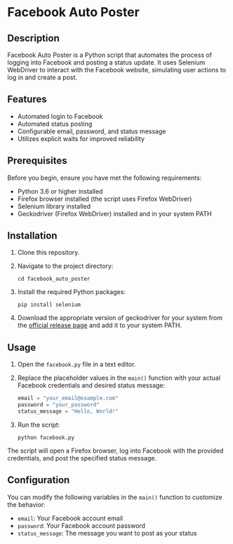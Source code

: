 # Facebook Auto Poster

## Description

Facebook Auto Poster is a Python script that automates the process of logging into Facebook and posting a status update. It uses Selenium WebDriver to interact with the Facebook website, simulating user actions to log in and create a post.

## Features

-   Automated login to Facebook
-   Automated status posting
-   Configurable email, password, and status message
-   Utilizes explicit waits for improved reliability

## Prerequisites

Before you begin, ensure you have met the following requirements:

-   Python 3.6 or higher installed
-   Firefox browser installed (the script uses Firefox WebDriver)
-   Selenium library installed
-   Geckodriver (Firefox WebDriver) installed and in your system PATH

## Installation

1. Clone this repository.

2. Navigate to the project directory:

    ```
    cd facebook_auto_poster
    ```

3. Install the required Python packages:

    ```
    pip install selenium
    ```

4. Download the appropriate version of geckodriver for your system from the [official release page](https://github.com/mozilla/geckodriver/releases) and add it to your system PATH.

## Usage

1. Open the `facebook.py` file in a text editor.

2. Replace the placeholder values in the `main()` function with your actual Facebook credentials and desired status message:

    ```python
    email = "your_email@example.com"
    password = "your_password"
    status_message = "Hello, World!"
    ```

3. Run the script:
    ```
    python facebook.py
    ```

The script will open a Firefox browser, log into Facebook with the provided credentials, and post the specified status message.

## Configuration

You can modify the following variables in the `main()` function to customize the behavior:

-   `email`: Your Facebook account email
-   `password`: Your Facebook account password
-   `status_message`: The message you want to post as your status
